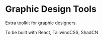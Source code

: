 # Graphic Design Tools
Extra toolkit for graphic designers.

To be built with React, TailwindCSS, ShadCN
